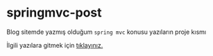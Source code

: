 # springmvc-post

Blog sitemde yazmış olduğum `spring mvc` konusu yazıların proje kısmı

İlgili yazılara gitmek için [tıklayınız.](http://www.cihangullu.com/spring/springmvc/)
